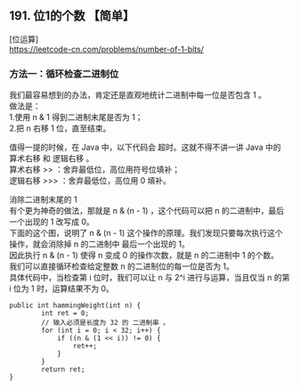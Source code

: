 ## 191. 位1的个数 【简单】     
[位运算]       
https://leetcode-cn.com/problems/number-of-1-bits/      

### 方法一：循环检查二进制位     
我们最容易想到的办法，肯定还是直观地统计二进制中每一位是否包含 1 。     
做法是：   
1.使用 n & 1 得到二进制末尾是否为 1；    
2.把 n 右移 1 位，直至结束。     

值得一提的时候，在 Java 中，以下代码会 超时。这就不得不讲一讲 Java 中的 算术右移 和 逻辑右移 。    
算术右移 >> ：舍弃最低位，高位用符号位填补；     
逻辑右移 >>> ：舍弃最低位，高位用 0 填补。        

消除二进制末尾的 1     
有个更为神奇的做法，那就是 n & (n - 1) ，这个代码可以把 n 的二进制中，最后一个出现的 1 改写成 0。    
下面的这个图，说明了 n & (n - 1) 这个操作的原理。我们发现只要每次执行这个操作，就会消除掉 n 的二进制中 最后一个出现的 1。       
因此执行 n & (n - 1) 使得 n 变成 0 的操作次数，就是 n 的二进制中 1 的个数。     
我们可以直接循环检查给定整数 n 的二进制位的每一位是否为 1。        
具体代码中，当检查第 i 位时，我们可以让 n 与 2^i 进行与运算，当且仅当 n 的第 i 位为 1 时，运算结果不为 0。        
 

```
public int hammingWeight(int n) {
        int ret = 0;
        // 输入必须是长度为 32 的 二进制串 。
        for (int i = 0; i < 32; i++) {
            if ((n & (1 << i)) != 0) {
                ret++;
            }
        }
        return ret;
}

```



